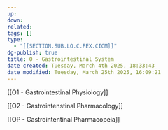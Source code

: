 ```yaml
---
up: 
down: 
related: 
tags: []
type:
  - "[[SECTION.SUB.LO.C.PEX.CICM]]"
dg-publish: true
title: O - Gastrointestinal System
date created: Tuesday, March 4th 2025, 18:33:43
date modified: Tuesday, March 25th 2025, 16:09:21
---
```


[[O1 - Gastrointestinal Physiology]]

[[O2 - Gastrointenstinal Pharmacology]]

[[OP - Gastrointentinal Pharmacopeia]]
